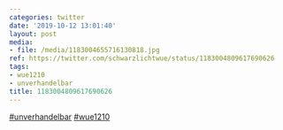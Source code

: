 ```yaml
---
categories: twitter
date: '2019-10-12 13:01:40'
layout: post
media:
- file: /media/1183004655716130818.jpg
ref: https://twitter.com/schwarzlichtwue/status/1183004809617690626
tags:
- wue1210
- unverhandelbar
title: 1183004809617690626
---
```

[#unverhandelbar](/t/unverhandelbar) [#wue1210](/t/wue1210)  